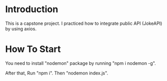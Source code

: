 # Introduction

This is a capstone project. I practiced how to integrate public API (JokeAPI) by using axios.

# How To Start

You need to install "nodemon" package by running "npm i nodemon -g".

After that, Run "npm i".
Then "nodemon index.js".
